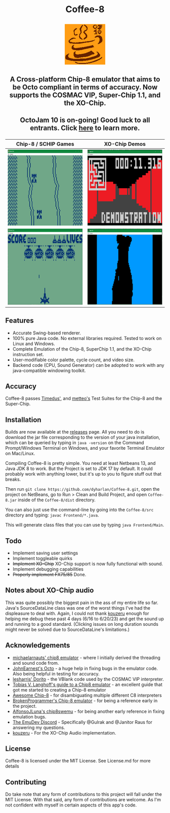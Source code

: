<h1 align="center">Coffee-8</h1>
<h2 align="center"><img src="https://raw.githubusercontent.com/dyharlan/Coffee-8/main/src/Frontend/icon_oj10.png"/></h2>

<h2 align="center">
  A Cross-platform Chip-8 emulator that aims to be Octo compliant in terms of accuracy. Now supports the COSMAC VIP, Super-Chip 1.1, and the XO-Chip.
</h2>

<h2 align="center">
  OctoJam 10 is on-going! Good luck to all entrants. Click <a href="https://itch.io/jam/octojam-10">here</a> to learn more. 
</h2>

<h3 align="center">

|  Chip-8 / SCHIP Games | XO-Chip Demos |
| --- | --- |
|<img alt="Car Race by Klaus von Sengbusch" src="https://raw.githubusercontent.com/dyharlan/Coffee-8/main/Screenshots/Race.jpg" width="420" height="240"/> | <img alt="Raycasting Demo" src="https://raw.githubusercontent.com/dyharlan/Coffee-8/main/Screenshots/Raycasting%20Demo.PNG" width="420" height="240"/> |
|<img alt="Spacefight 2091 by Carsten Soerensen" src="https://raw.githubusercontent.com/dyharlan/Coffee-8/main/Screenshots/Spacefight%202091.PNG" width="420" height="240"/> | <img alt="Bad Apple" src="https://raw.githubusercontent.com/dyharlan/Coffee-8/main/Screenshots/Bad%20Apple%20High%20Quality%20Version.PNG" width="420" height="240"/> |

</h3>

## Features
- Accurate Swing-based renderer.
- 100% pure Java code. No external libraries required. Tested to work on Linux and Windows.
- Complete Emulation of the Chip-8, SuperChip 1.1, and the XO-Chip instruction set. 
- User-modifiable color palette, cycle count, and video size.
- Backend code (CPU, Sound Generator) can be adopted to work with any java-compatible windowing toolkit. 

## Accuracy

Coffee-8 passes [Timedus'](https://github.com/Timendus/chip8-test-suite), and [metteo's](https://github.com/metteo/chip8-test-rom) Test Suites for the Chip-8 and the Super-Chip.

## Installation

Builds are now available at the [releases](https://github.com/dyharlan/Coffee-8/releases/) page. All you need to do is download the jar file corresponding to the version of your java installation, which can be queried by typing in ``java -version`` on the Command Prompt/Windows Terminal on Windows, and your favorite Terminal Emulator on Mac/Linux.

Compiling Coffee-8 is pretty simple. You need at least Netbeans 13, and Java JDK 8 to work. But the Project is set to JDK 17 by default. It could probably work with anything lower, but it's up to you to figure stuff out that breaks.

Then run ``git clone https://github.com/dyharlan/Coffee-8.git``, open the project on NetBeans, go to Run > Clean and Build Project, and open ``Coffee-8.jar`` inside of the ``Coffee-8/dist`` directory.

You can also just use the command-line by going into the ``Coffee-8/src`` directory and typing:
``javac Frontend/*.java``. 

This will generate class files that you can use by typing ``java Frontend/Main``.

## Todo

- Implement saving user settings
- Implement toggleable quirks
- ~~Implement XO-Chip~~ XO-Chip support is now fully functional with sound.
- Implement debugging capabilities
- ~~Properly implement FX75/85~~ Done.

## Notes about XO-Chip audio

This was quite possibly the biggest pain in the ass of my entire life so far. 
Java's SourceDataLine class was one of the worst things I've had the displeasure to deal with. 
Again, I could not thank [kouzeru](https://github.com/Kouzeru) enough for helping me debug these past 4 days (6/16 to 6/20/23) and get the sound up and running to a good standard. (Clicking issues on long duration sounds might never be solved due to SourceDataLine's limitations.)

## Acknowledgements

- [michaelarnauts' chip8 emulator](https://github.com/michaelarnauts/chip8-java) - where I initially derived the threading and sound code from.
- [JohnEarnest's Octo](https://github.com/JohnEarnest/Octo) - a huge help in fixing bugs in the emulator code. Also being helpful in testing for accuracy.
- [lesharris' Dorito](https://github.com/lesharris/dorito) - the VBlank code used by the COSMAC VIP interpreter.
- [Tobias V. Langhoff's guide to a Chip8 emulator](https://tobiasvl.github.io/blog/write-a-chip-8-emulator/) - an excellent guide that got me started to creating a Chip-8 emulator
- [Awesome Chip-8](https://chip-8.github.io/extensions/) - for disambiguating multiple different C8 interpreters
- [BrokenProgrammer's Chip-8 emulator](https://github.com/brokenprogrammer/CHIP-8-Emulator) - for being a reference early in the project.
- [AlfonsoJLuna's chip8swemu](https://github.com/AlfonsoJLuna/chip8swemu) - for being another early reference in fixing emulation bugs.
- [The EmuDev Discord](https://discord.com/invite/7nuaqZ2) - Specifically @Gulrak and @Janitor Raus for answering my questions.
- [kouzeru](https://github.com/Kouzeru) - For the XO-Chip Audio implementation. 

## License

Coffee-8 is licensed under the MIT License. See License.md for more details

## Contributing

Do take note that any form of contributions to this project will fall under the MIT License. With that said, any form of contributions are welcome. 
As I'm not confident with myself in certain aspects of this app's code.


